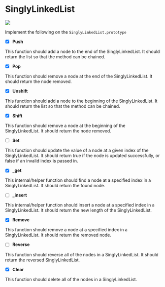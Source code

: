 # SinglyLinkedList

<img src="https://k.top4top.io/p_2255h0xjs1.png" />

Implement the following on the `SinglyLinkedList.prototype`

- [x] **Push**

This function should add a node to the end of the SinglyLinkedList. It should return the list so that the method can be chained.

- [x] **Pop**

This function should remove a node at the end of the SinglyLinkedList. It should return the node removed.

- [x] **Unshift**

This function should add a node to the beginning of the SinglyLinkedList. It should return the list so that the method can be chained.

- [x] **Shift**

This function should remove a node at the beginning of the SinglyLinkedList. It should return the node removed.

- [ ] **Set**

This function should update the value of a node at a given index of the SinglyLinkedList. It should return true if the node is updated successfully, or false if an invalid index is passed in.

- [x] **\_get**

This internal/helper function should find a node at a specified index in a SinglyLinkedList. It should return the found node.

- [ ] **\_insert**

This internal/helper function should insert a node at a specified index in a SinglyLinkedList. It should return the new length of the SinglyLinkedList.

- [x] **Remove**

This function should remove a node at a specified index in a SinglyLinkedList. It should return the removed node.

- [ ] **Reverse**

This function should reverse all of the nodes in a SinglyLinkedList. It should return the reversed SinglyLinkedList.

- [x] **Clear**

This function should delete all of the nodes in a SinglyLinkedList.
